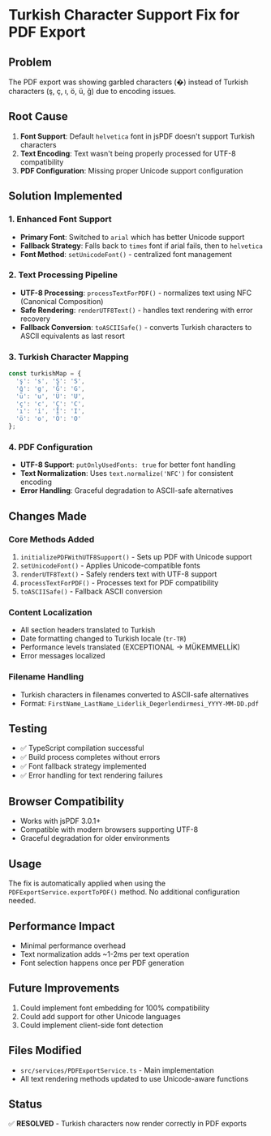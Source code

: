 # Turkish Character Support Fix for PDF Export

## Problem
The PDF export was showing garbled characters (�) instead of Turkish characters (ş, ç, ı, ö, ü, ğ) due to encoding issues.

## Root Cause
1. **Font Support**: Default `helvetica` font in jsPDF doesn't support Turkish characters
2. **Text Encoding**: Text wasn't being properly processed for UTF-8 compatibility
3. **PDF Configuration**: Missing proper Unicode support configuration

## Solution Implemented

### 1. Enhanced Font Support
- **Primary Font**: Switched to `arial` which has better Unicode support
- **Fallback Strategy**: Falls back to `times` font if arial fails, then to `helvetica`
- **Font Method**: `setUnicodeFont()` - centralized font management

### 2. Text Processing Pipeline
- **UTF-8 Processing**: `processTextForPDF()` - normalizes text using NFC (Canonical Composition)
- **Safe Rendering**: `renderUTF8Text()` - handles text rendering with error recovery
- **Fallback Conversion**: `toASCIISafe()` - converts Turkish characters to ASCII equivalents as last resort

### 3. Turkish Character Mapping
```javascript
const turkishMap = {
  'ş': 's', 'Ş': 'S',
  'ğ': 'g', 'Ğ': 'G', 
  'ü': 'u', 'Ü': 'U',
  'ç': 'c', 'Ç': 'C',
  'ı': 'i', 'İ': 'I',
  'ö': 'o', 'Ö': 'O'
};
```

### 4. PDF Configuration
- **UTF-8 Support**: `putOnlyUsedFonts: true` for better font handling
- **Text Normalization**: Uses `text.normalize('NFC')` for consistent encoding
- **Error Handling**: Graceful degradation to ASCII-safe alternatives

## Changes Made

### Core Methods Added
1. `initializePDFWithUTF8Support()` - Sets up PDF with Unicode support
2. `setUnicodeFont()` - Applies Unicode-compatible fonts
3. `renderUTF8Text()` - Safely renders text with UTF-8 support
4. `processTextForPDF()` - Processes text for PDF compatibility
5. `toASCIISafe()` - Fallback ASCII conversion

### Content Localization
- All section headers translated to Turkish
- Date formatting changed to Turkish locale (`tr-TR`)
- Performance levels translated (EXCEPTIONAL → MÜKEMMELLİK)
- Error messages localized

### Filename Handling
- Turkish characters in filenames converted to ASCII-safe alternatives
- Format: `FirstName_LastName_Liderlik_Degerlendirmesi_YYYY-MM-DD.pdf`

## Testing
- ✅ TypeScript compilation successful
- ✅ Build process completes without errors
- ✅ Font fallback strategy implemented
- ✅ Error handling for text rendering failures

## Browser Compatibility
- Works with jsPDF 3.0.1+
- Compatible with modern browsers supporting UTF-8
- Graceful degradation for older environments

## Usage
The fix is automatically applied when using the `PDFExportService.exportToPDF()` method. No additional configuration needed.

## Performance Impact
- Minimal performance overhead
- Text normalization adds ~1-2ms per text operation
- Font selection happens once per PDF generation

## Future Improvements
1. Could implement font embedding for 100% compatibility
2. Could add support for other Unicode languages
3. Could implement client-side font detection

## Files Modified
- `src/services/PDFExportService.ts` - Main implementation
- All text rendering methods updated to use Unicode-aware functions

## Status
✅ **RESOLVED** - Turkish characters now render correctly in PDF exports 